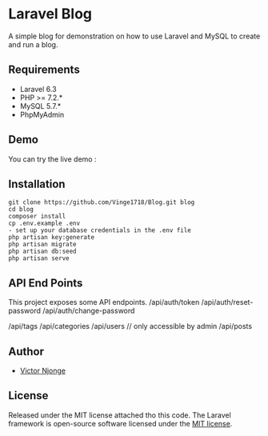 # Laravel Blog

A simple blog for demonstration on how to use Laravel and MySQL to create and run a blog.

## Requirements

- Laravel 6.3
- PHP >= 7.2.*
- MySQL 5.7.*
- PhpMyAdmin

## Demo

You can try the live demo : []()


## Installation

```
git clone https://github.com/Vinge1718/Blog.git blog
cd blog
composer install
cp .env.example .env
- set up your database credentials in the .env file
php artisan key:generate
php artisan migrate
php artisan db:seed
php artisan serve
```

## API End Points
This project exposes some API endpoints.
/api/auth/token
/api/auth/reset-password
/api/auth/change-password

/api/tags
/api/categories
/api/users     // only accessible by admin
/api/posts


## Author

- [Victor Njonge](https://github.com/Vinge1718)

## License
Released under the MIT license attached tho this code.
The Laravel framework is open-source software licensed under the [MIT license](https://opensource.org/licenses/MIT).
